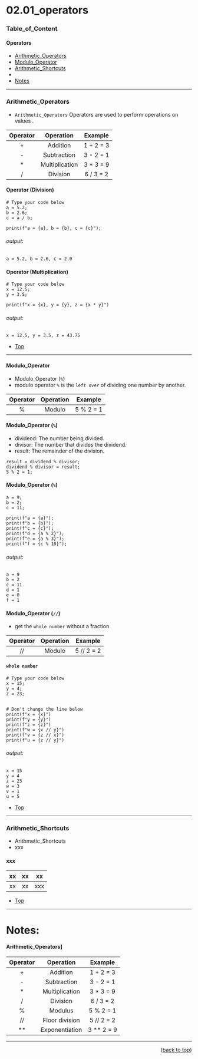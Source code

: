 <a name="topage"></a>

# 02.01_operators 

### Table_of_Content

#### Operators
* [Arithmetic_Operators](#Arithmetic_Operators)
* [Modulo_Operator](#Modulo_Operator)
* [Arithmetic_Shortcuts](#Arithmetic_Shortcuts)
* 
* [Notes](#Notes)


----


### Arithmetic_Operators
* `Arithmetic_Operators` Operators are used to perform operations on values .

| Operator | Operation | Example | 
| :-: | :-: |  :-: | 
| + | Addition | 1 + 2 = 3  |
| - | Subtraction | 3 - 2 = 1  |
| * | Multiplication | 3 * 3 = 9 |
| / | Division | 6 / 3 = 2  |

#### Operator (Division)

```
# Type your code below
a = 5.2;
b = 2.6;
c = a / b;

print(f"a = {a}, b = {b}, c = {c}");
```

###### output: 

```
a = 5.2, b = 2.6, c = 2.0
```

#### Operator (Multiplication)
```
# Type your code below
x = 12.5;
y = 3.5;

print(f"x = {x}, y = {y}, z = {x * y}")
```

###### output: 

```
x = 12.5, y = 3.5, z = 43.75
```

* [Top](#Table_of_Content)

----

#### Modulo_Operator

* Modulo_Operator (`%`)
* modulo operator `%` is the `left over` of dividing one number by another.

| Operator | Operation | Example | 
| :-: | :-: |  :-: | 
| % | Modulo | 5 % 2 = 1 |


#### Modulo_Operator (`%`)
* dividend: The number being divided.
* divisor: The number that divides the dividend.
* result: The remainder of the division.

```
result = dividend % divisor;
dividend % divisor = result;
5 % 2 = 1;
```

#### Modulo_Operator (`%`)
```
a = 9;
b = 2; 
c = 11;

print(f"a = {a}");
print(f"b = {b}");
print(f"c = {c}");
print(f"d = {a % 2}");
print(f"e = {a % 3}");
print(f"f = {c % 10}");
```

###### output: 

```
a = 9
b = 2
c = 11
d = 1
e = 0
f = 1
```

#### Modulo_Operator (`//`)

* get the `whole number` without a fraction

| Operator | Operation | Example | 
| :-: | :-: |  :-: | 
| // | Modulo | 5 // 2 = 2 |

#### `whole number`

```
# Type your code below
x = 15;
y = 4;
z = 23;


# Don't change the line below
print(f"x = {x}")
print(f"y = {y}")
print(f"z = {z}")
print(f"w = {x // y}")
print(f"v = {z // x}")
print(f"u = {z // y}")
```

###### output: 

```
x = 15
y = 4
z = 23
w = 3
v = 1
u = 5
```

* [Top](#Table_of_Content)
----

### Arithmetic_Shortcuts

* Arithmetic_Shortcuts 
* xxx

#### xxx
| xx | xx | xx | 
| :-: | :-: |  :-: | 
| xx | xx | xxx  |

* [Top](#Table_of_Content)

----

# Notes:

#### Arithmetic_Operators]

| Operator | Operation | Example | 
| :-: | :-: |  :-: | 
| + | Addition | 1 + 2 = 3  |
| - | Subtraction | 3 - 2 = 1  |
| * | Multiplication | 3 * 3 = 9 |
| / | Division | 6 / 3 = 2  |
| % | Modulus | 5 % 2 = 1 |
| // | 	Floor division | 5 // 2 = 2 |
| ** | Exponentiation | 3 ** 2 = 9 |


----

<p align="right">(<a href="#topage">back to top</a>)</p>
<br/>
<br/>
